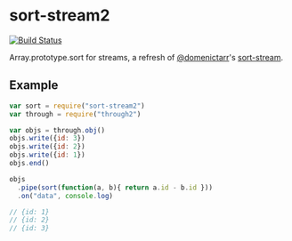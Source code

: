 sort-stream2
============

[![Build Status](https://travis-ci.org/jed/sort-stream2.svg)](https://travis-ci.org/jed/sort-stream2)

Array.prototype.sort for streams, a refresh of [@domenictarr](/dominictarr)'s [sort-stream](/dominictarr/sort-stream).

Example
-------

```javascript
var sort = require("sort-stream2")
var through = require("through2")

var objs = through.obj()
objs.write({id: 3})
objs.write({id: 2})
objs.write({id: 1})
objs.end()

objs
  .pipe(sort(function(a, b){ return a.id - b.id }))
  .on("data", console.log)

// {id: 1}
// {id: 2}
// {id: 3}
```
